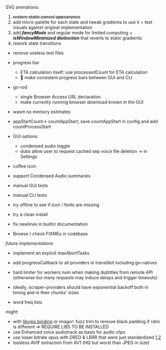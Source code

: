 
SVG animations:
1. ~~restore static cancel appearance~~
2. add micro-palette for each state and tweak gradients to use it + test visuals against original implementation
3. add ***fancyMode*** and regular mode for limited computing + ***isWindowMinimized distinction*** that reverts to static gradients
4. rework state transitions

- remove useless test files

- progress bar
  - ETA calculation itself: use processedCount for ETA calculation
  - 🤯 make consistent progress bars between GUI and CLI
  
- go-rod
  - single Browser Access URL declaration
  - make currenlty running browser download known in the GUI
  
- wasm no memory estimates
 
- appStartCount→ countAppStart; save countAppStart in config and add countProcessStart

- GUI options:
  - condensed audio toggle
  - dubs allow user to request cached sep voice file deletion → in Settings
  
- coffee icon

- support Condensed Audio summaries

- manual GUI tests
- manual CLI tests
- try offline to see if icon / fonts are missing

- try a clean install


- fix newlines in builtin documentation
- Browse / check FIXMEs in codebase


*future implementations*

- implement an explicit maxAbortTasks
- add progressCallback to all providers in translitkit including go-natives

- hard limiter for workers num when making dubtitles from remote API (otherwise too many requests may induce delays and trigger timeouts)
- ideally, scraper-providers should have exponential backoff both in timing and in their chunks' sizes

- word freq lists

*might:*

- with [libvips binding](https://github.com/h2non/bimg) or imagor: fuzz trim to remove black padding if ratio is different => REQUIRE LIBS TO BE INSTALLED
- use Enhanced voice audiotrack as basis for audio clips
- use lower bitrate opus with DRED & LBRR that were just standardized [1](https://opus-codec.org/),[2](https://datatracker.ietf.org/doc/draft-ietf-mlcodec-opus-extension/)
- lossless AVIF extraction from AV1 (HQ but worst than JPEG in size)

